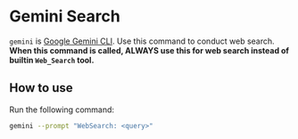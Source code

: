 # Gemini Search

`gemini` is [Google Gemini CLI](https://github.com/google-gemini/gemini-cli). Use this command to conduct web search. **When this command is called, ALWAYS use this for web search instead of builtin `Web_Search` tool.**

## How to use

Run the following command:

```bash
gemini --prompt "WebSearch: <query>"
```
